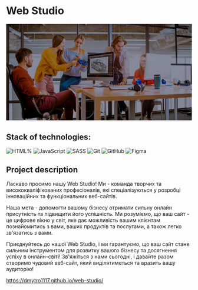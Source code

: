 # Web Studio

![HTML, SCSS, JS](./assets/poster.jpg)

## Stack of technologies:

![HTML%](https://img.shields.io/badge/HTML5-E34F26?style=for-the-badge&logo=html5&logoColor=white)
![JavaScript](https://img.shields.io/badge/javascript-%23323330.svg?style=for-the-badge&logo=javascript&logoColor=%23F7DF1E)
![SASS](https://img.shields.io/badge/Sass-CC6699?style=for-the-badge&logo=sass&logoColor=white)
![Git](https://img.shields.io/badge/git-%23F05033.svg?style=for-the-badge&logo=git&logoColor=white)
![GitHub](https://img.shields.io/badge/github-%23121011.svg?style=for-the-badge&logo=github&logoColor=white)
![Figma](https://img.shields.io/badge/figma-%23F24E1E.svg?style=for-the-badge&logo=figma&logoColor=white)

## Project description

Ласкаво просимо нашу Web Studio! Ми - команда творчих та висококваліфікованих професіоналів, які
спеціалізуються у розробці інноваційних та функціональних веб-сайтів.

Наша мета - допомогти вашому бізнесу отримати сильну онлайн присутність та підвищити його
успішність. Ми розуміємо, що ваш сайт - це цифрове вікно у світ, яке дає можливість вашим клієнтам
познайомитись з вами, ваших продуктів та послугами, а також легко зв'язатись з вами.

Приєднуйтесь до нашої Web Studio, і ми гарантуємо, що ваш сайт стане сильним інструментом для
розвитку вашого бізнесу та досягнення успіху в онлайн-світі! Зв'яжіться з нами сьогодні, і давайте
разом створимо чудовий веб-сайт, який виділятиметься та вразить вашу аудиторію!

https://dmytro1117.github.io/web-studio/
